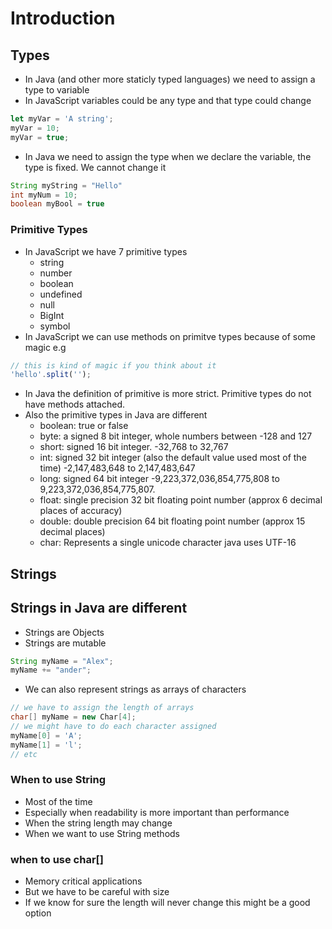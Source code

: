# Introduction

## Types

- In Java (and other more staticly typed languages) we need to assign a type to variable
- In JavaScript variables could be any type and that type could change

```js
let myVar = 'A string';
myVar = 10;
myVar = true;
```

- In Java we need to assign the type when we declare the variable, the type is fixed. We cannot change it

```java
String myString = "Hello"
int myNum = 10;
boolean myBool = true
```

### Primitive Types

- In JavaScript we have 7 primitive types
  - string
  - number
  - boolean
  - undefined
  - null
  - BigInt
  - symbol
- In JavaScript we can use methods on primitve types because of some magic e.g

```js
// this is kind of magic if you think about it
'hello'.split('');
```

- In Java the definition of primitive is more strict. Primitive types do not have methods attached.
- Also the primitive types in Java are different
  - boolean: true or false
  - byte: a signed 8 bit integer, whole numbers between -128 and 127
  - short: signed 16 bit integer. -32,768 to 32,767
  - int: signed 32 bit integer (also the default value used most of the time) -2,147,483,648 to 2,147,483,647
  - long: signed 64 bit integer -9,223,372,036,854,775,808 to 9,223,372,036,854,775,807.
  - float: single precision 32 bit floating point number (approx 6 decimal places of accuracy)
  - double: double precision 64 bit floating point number (approx 15 decimal places)
  - char: Represents a single unicode character java uses UTF-16

## Strings

## Strings in Java are different

- Strings are Objects
- Strings are mutable

```java
String myName = "Alex";
myName += "ander";
```

- We can also represent strings as arrays of characters

```java
// we have to assign the length of arrays
char[] myName = new Char[4];
// we might have to do each character assigned
myName[0] = 'A';
myName[1] = 'l';
// etc
```

### When to use String

- Most of the time
- Especially when readability is more important than performance
- When the string length may change
- When we want to use String methods

### when to use char[]

- Memory critical applications
- But we have to be careful with size
- If we know for sure the length will never change this might be a good option
